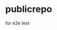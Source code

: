 # publicrepo
for e2e test









































































































































































